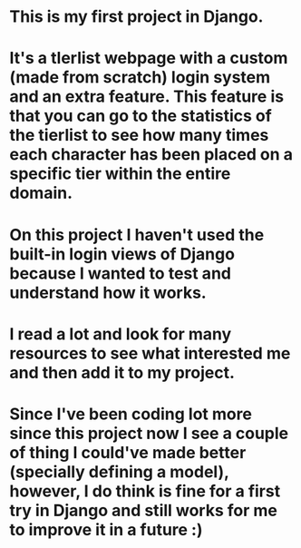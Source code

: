 # This is my first project in Django.
# It's a tlerlist webpage with a custom (made from scratch) login system and an extra feature. This feature is that you can go to the statistics of the tierlist to see how many times each character has been placed on a specific tier within the entire domain.
# On this project I haven't used the built-in login views of Django because I wanted to test and understand how it works.
# I read a lot and look for many resources to see what interested me and then add it to my project.
# Since I've been coding lot more since this project now I see a couple of thing I could've made better (specially defining a model), however, I do think is fine for a first try in Django and still works for me to improve it in a future :)
